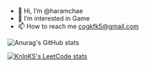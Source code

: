 - 👋 Hi, I’m @haramchae
- 👀 I’m interested in Game
- 📫 How to reach me cogkfk5@gmail.com


![Anurag's GitHub stats](https://github-readme-stats.vercel.app/api?username=haramchae&show_icons=true&theme=radical)

[![KnlnKS's LeetCode stats](https://leetcode-stats-six.vercel.app/?username=cogkfka5&theme=dark)](https://github.com/KnlnKS/leetcode-stats)
<!---
haramchae/haramchae is a ✨ special ✨ repository because its `README.md` (this file) appears on your GitHub profile.
You can click the Preview link to take a look at your changes.
--->
